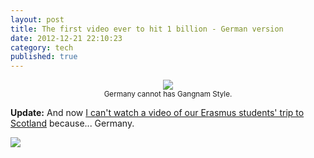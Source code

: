```yaml
---
layout: post
title: The first video ever to hit 1 billion - German version
date: 2012-12-21 22:10:23
category: tech
published: true
---
```


<p style="text-align: center;"><a href="http://www.loopinsight.com/2012/12/21/gangnam-style-sets-youtube-record-of-1-billion-views/"><img src="http://blog.timmschoof.com/images/gangnam.png"/></a><br/><small>Germany cannot has Gangnam Style.</small></p>

**Update:** And now [I can't watch a video of our Erasmus students' trip to Scotland](http://blog.timmschoof.com/images/scotube.png) because... Germany.

<a href="http://www.loopinsight.com/2012/12/21/gangnam-style-sets-youtube-record-of-1-billion-views/"><img class="pic" src="http://blog.timmschoof.com/images/gangnam.png"></a>